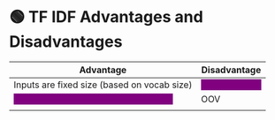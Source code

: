 # 🟢 TF IDF Advantages and Disadvantages

| Advantage                                                                                          | Disadvantage                                                                 |
| -------------------------------------------------------------------------------------------------- | ---------------------------------------------------------------------------- |
| Inputs are fixed size (based on vocab size)                                                        | <mark style="color:purple;background-color:purple;">**Sparse matrix**</mark> |
| <mark style="color:purple;background-color:purple;">**Word importance is getting captured**</mark> | OOV                                                                          |
|                                                                                                    |                                                                              |
